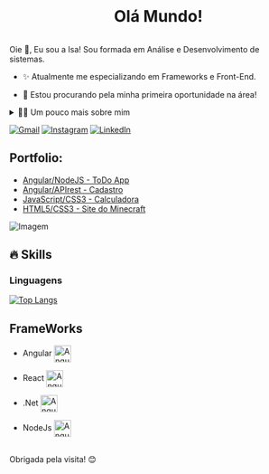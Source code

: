 <!--título-->
<div id="user-content-toc">
  <ul align="center">
    <summary><h1 style="display: inline-block">Olá Mundo!</h1></summary>
</div>

<!-- Presentation -->
<p>
  Oie 👋, Eu sou a Isa! Sou formada em Análise e Desenvolvimento de sistemas.

  - :sparkles: Atualmente me especializando em Frameworks e Front-End.

  - 🔭 Estou procurando pela minha primeira oportunidade na área!
</p>

<!-- Dropdown -->
<details>
  <summary>👩‍💻 Um pouco mais sobre mim</summary>

  - 💬 Eu tenho 21 anos, atualmente morando no Litoral de São Paulo. Tenho inglês avançado e experiências com AngularJS, ReactJS, Typescript e .Net. Eu também sou formada em Tecnologia da Informação pela Fortec.

  - 🌸 Eu gosto de ler, tanto livros, mangás, ou poesias, assim como também gosto de assistir animes, séries, filmes e jogar video games! Eu acredito que saber um pouco do pessoal, faz com que tenha uma percepção melhor da pessoa e a forma dela lida com os problemas. :3
</details>

<!-- Links -->
[![Gmail](https://img.shields.io/badge/Gmail-D14836?style=for-the-badge&logo=gmail&logoColor=white)](mailto:isabellymcd.dev@gmail.com)
[![Instagram](https://img.shields.io/badge/Instagram-E4405F?style=for-the-badge&logo=instagram&logoColor=white)](https://www.instagram.com/isabellyymacedo/)
[![LinkedIn](https://img.shields.io/badge/LinkedIn-0077B5?style=for-the-badge&logo=linkedin&logoColor=white)](https://www.linkedin.com/in/isabelly-macedo-0419a920b/)

<!-- Portfolio -->
## Portfolio:
- [Angular/NodeJS - ToDo App](https://github.com/isabellymacedo02/TODOapp.NODEjs)
- [Angular/APIrest - Cadastro](https://github.com/isabellymacedo02/Cadastro/tree/master)
- [JavaScript/CSS3 - Calculadora](https://github.com/isabellymacedo02/Calculador)
- [HTML5/CSS3 - Site do Minecraft](https://github.com/isabellymacedo02/Site-do-Mine)

<!-- GIF -->
<p align="left">
  <img align="center" src="https://media.giphy.com/media/9LZTcawH3mc8V2oUqk/giphy.gif" alt="Imagem">

</p>

## 🔥 Skills
### Linguagens
[![Top Langs](https://github-readme-stats.vercel.app/api/top-langs/?username=isabellymacedo02&layout=donut)](https://github.com/anuraghazra/github-readme-stats)

  </div>

## FrameWorks
- Angular  <img align="center" alt="Angular" height="30"  src="https://cdn.freebiesupply.com/logos/large/2x/angular-3-logo-png-transparent.png">
- React    <img align="center" alt="Angular" height="30"  src="https://cdn.iconscout.com/icon/free/png-256/free-react-3-1175109.png">
- .Net     <img align="center" alt="Angular" height="30"  src="https://icon-library.com/images/vb-net-icon/vb-net-icon-10.jpg">
- NodeJs    <img align="center" alt="Angular" height="30"  src="https://e7.pngegg.com/pngimages/306/37/png-clipart-node-js-logo-node-js-javascript-web-application-express-js-computer-software-others-miscellaneous-text-thumbnail.png">

  </div>
<br>
  Obrigada pela visita! 😊
